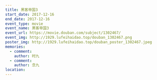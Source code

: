 ```yaml
---
title: 黑客帝国3
start_date: 2017-12-16
end_date: 2017-12-16
event_type: movie
event_name: 黑客帝国3
event_url: https://movie.douban.com/subject/1302467/
event_img: http://1929.lufeihaidao.top/douban_1302467.png
poster_img: http://1929.lufeihaidao.top/douban_poster_1302467.jpeg
memories:
  - comment: 
    author: 时九
  - comment: 
    author: 念九
location: 
---
```

